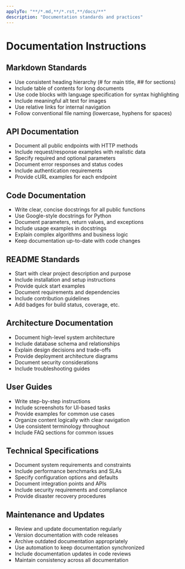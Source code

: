 ```yaml
---
applyTo: "**/*.md,**/*.rst,**/docs/**"
description: "Documentation standards and practices"
---
```


# Documentation Instructions

## Markdown Standards

- Use consistent heading hierarchy (# for main title, ## for sections)
- Include table of contents for long documents
- Use code blocks with language specification for syntax highlighting
- Include meaningful alt text for images
- Use relative links for internal navigation
- Follow conventional file naming (lowercase, hyphens for spaces)

## API Documentation

- Document all public endpoints with HTTP methods
- Include request/response examples with realistic data
- Specify required and optional parameters
- Document error responses and status codes
- Include authentication requirements
- Provide cURL examples for each endpoint

## Code Documentation

- Write clear, concise docstrings for all public functions
- Use Google-style docstrings for Python
- Document parameters, return values, and exceptions
- Include usage examples in docstrings
- Explain complex algorithms and business logic
- Keep documentation up-to-date with code changes

## README Standards

- Start with clear project description and purpose
- Include installation and setup instructions
- Provide quick start examples
- Document requirements and dependencies
- Include contribution guidelines
- Add badges for build status, coverage, etc.

## Architecture Documentation

- Document high-level system architecture
- Include database schema and relationships
- Explain design decisions and trade-offs
- Provide deployment architecture diagrams
- Document security considerations
- Include troubleshooting guides

## User Guides

- Write step-by-step instructions
- Include screenshots for UI-based tasks
- Provide examples for common use cases
- Organize content logically with clear navigation
- Use consistent terminology throughout
- Include FAQ sections for common issues

## Technical Specifications

- Document system requirements and constraints
- Include performance benchmarks and SLAs
- Specify configuration options and defaults
- Document integration points and APIs
- Include security requirements and compliance
- Provide disaster recovery procedures

## Maintenance and Updates

- Review and update documentation regularly
- Version documentation with code releases
- Archive outdated documentation appropriately
- Use automation to keep documentation synchronized
- Include documentation updates in code reviews
- Maintain consistency across all documentation
